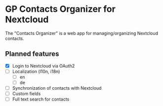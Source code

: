 # GP Contacts Organizer for Nextcloud

The "Contacts Organizer" is a web app for managing/organizing Nextcloud contacts.

## Planned features

- [x] Login to Nextcloud via OAuth2
- [ ] Localization (l10n, i18n)
  - [ ] en
  - [ ] de
- [ ] Synchronization of contacts with Nextcloud
- [ ] Custom fields
- [ ] Full text search for contacts
